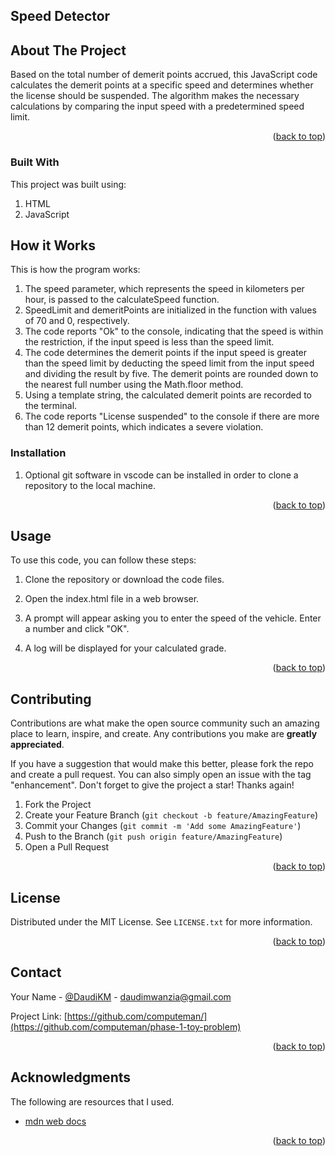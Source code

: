 <!-- ABOUT THE PROJECT -->
## Speed Detector
## About The Project

Based on the total number of demerit points accrued, this JavaScript code calculates the demerit points at a specific speed and determines whether the license should be suspended. The algorithm makes the necessary calculations by comparing the input speed with a predetermined speed limit.


<p align="right">(<a href="#readme-top">back to top</a>)</p>



### Built With

This project was built using: 

1. HTML
2. JavaScript


<!-- GETTING STARTED -->
## How it Works
This is how the program works:

1. The speed parameter, which represents the speed in kilometers per hour, is passed to the calculateSpeed function.
2. SpeedLimit and demeritPoints are initialized in the function with values of 70 and 0, respectively.
3. The code reports "Ok" to the console, indicating that the speed is within the restriction, if the input speed is less than the speed limit.
4. The code determines the demerit points if the input speed is greater than the speed limit by deducting the speed limit from the input speed and dividing the result by five. The demerit points are rounded down to the nearest full number using the Math.floor method.
5. Using a template string, the calculated demerit points are recorded to the terminal.
6. The code reports "License suspended" to the console if there are more than 12 demerit points, which indicates a severe violation.



### Installation

1. Optional git software in vscode can be installed in order to clone a repository to the local machine.

<p align="right">(<a href="#readme-top">back to top</a>)</p>



<!-- USAGE EXAMPLES -->
## Usage

To use this code, you can follow these steps:

1. Clone the repository or download the code files.

2. Open the index.html file in a web browser.

3. A prompt will appear asking you to enter the speed of the vehicle. Enter a number and click "OK".

4. A log will be displayed for your calculated grade.

<p align="right">(<a href="#readme-top">back to top</a>)</p>


<!-- CONTRIBUTING -->
## Contributing

Contributions are what make the open source community such an amazing place to learn, inspire, and create. Any contributions you make are **greatly appreciated**.

If you have a suggestion that would make this better, please fork the repo and create a pull request. You can also simply open an issue with the tag "enhancement".
Don't forget to give the project a star! Thanks again!

1. Fork the Project
2. Create your Feature Branch (`git checkout -b feature/AmazingFeature`)
3. Commit your Changes (`git commit -m 'Add some AmazingFeature'`)
4. Push to the Branch (`git push origin feature/AmazingFeature`)
5. Open a Pull Request

<p align="right">(<a href="#readme-top">back to top</a>)</p>



<!-- LICENSE -->
## License

Distributed under the MIT License. See `LICENSE.txt` for more information.

<p align="right">(<a href="#readme-top">back to top</a>)</p>



<!-- CONTACT -->
## Contact

Your Name - [@DaudiKM](https://twitter.com/DaudiKM) - daudimwanzia@gmail.com

Project Link: [https://github.com/computeman/](https://github.com/computeman/phase-1-toy-problem)

<p align="right">(<a href="#readme-top">back to top</a>)</p>



<!-- ACKNOWLEDGMENTS -->
## Acknowledgments

The following are resources that I used.

* [mdn web docs](https://developer.mozilla.org/en-US/)

<p align="right">(<a href="#readme-top">back to top</a>)</p>

